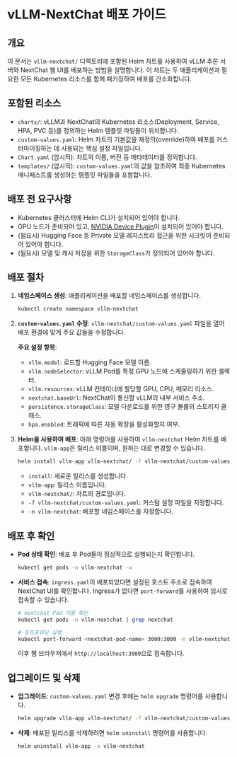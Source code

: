 # vLLM-NextChat 배포 가이드

## 개요
이 문서는 `vllm-nextchat/` 디렉토리에 포함된 Helm 차트를 사용하여 vLLM 추론 서버와 NextChat 웹 UI를 배포하는 방법을 설명합니다. 이 차트는 두 애플리케이션과 필요한 모든 Kubernetes 리소스를 함께 패키징하여 배포를 간소화합니다.

## 포함된 리소스
- `charts/`: vLLM과 NextChat의 Kubernetes 리소스(Deployment, Service, HPA, PVC 등)를 정의하는 Helm 템플릿 파일들이 위치합니다.
- `custom-values.yaml`: Helm 차트의 기본값을 재정의(override)하여 배포를 커스터마이징하는 데 사용되는 핵심 설정 파일입니다.
- `Chart.yaml` (암시적): 차트의 이름, 버전 등 메타데이터를 정의합니다.
- `templates/` (암시적): `custom-values.yaml`의 값을 참조하여 최종 Kubernetes 매니페스트를 생성하는 템플릿 파일들을 포함합니다.

## 배포 전 요구사항
- Kubernetes 클러스터에 Helm CLI가 설치되어 있어야 합니다.
- GPU 노드가 준비되어 있고, [NVIDIA Device Plugin](https://github.com/NVIDIA/k8s-device-plugin)이 설치되어 있어야 합니다.
- (필요시) Hugging Face 등 Private 모델 레지스트리 접근을 위한 시크릿이 준비되어 있어야 합니다.
- (필요시) 모델 및 캐시 저장을 위한 `StorageClass`가 정의되어 있어야 합니다.

## 배포 절차

1.  **네임스페이스 생성**:
    애플리케이션을 배포할 네임스페이스를 생성합니다.

    ```bash
    kubectl create namespace vllm-nextchat
    ```

2.  **`custom-values.yaml` 수정**:
    `vllm-nextchat/custom-values.yaml` 파일을 열어 배포 환경에 맞게 주요 값들을 수정합니다.

    **주요 설정 항목**:
    - `vllm.model`: 로드할 Hugging Face 모델 이름.
    - `vllm.nodeSelector`: vLLM Pod를 특정 GPU 노드에 스케줄링하기 위한 셀렉터.
    - `vllm.resources`: vLLM 컨테이너에 할당할 GPU, CPU, 메모리 리소스.
    - `nextchat.baseUrl`: NextChat이 통신할 vLLM의 내부 서비스 주소.
    - `persistence.storageClass`: 모델 다운로드를 위한 영구 볼륨의 스토리지 클래스.
    - `hpa.enabled`: 트래픽에 따른 자동 확장을 활성화할지 여부.

3.  **Helm을 사용하여 배포**:
    아래 명령어를 사용하여 `vllm-nextchat` Helm 차트를 배포합니다. `vllm-app`은 릴리스 이름이며, 원하는 대로 변경할 수 있습니다.

    ```bash
    helm install vllm-app vllm-nextchat/ -f vllm-nextchat/custom-values.yaml -n vllm-nextchat
    ```
    - `install`: 새로운 릴리스를 생성합니다.
    - `vllm-app`: 릴리스 이름입니다.
    - `vllm-nextchat/`: 차트의 경로입니다.
    - `-f vllm-nextchat/custom-values.yaml`: 커스텀 설정 파일을 지정합니다.
    - `-n vllm-nextchat`: 배포할 네임스페이스를 지정합니다.

## 배포 후 확인
- **Pod 상태 확인**: 배포 후 Pod들이 정상적으로 실행되는지 확인합니다.

    ```bash
    kubectl get pods -n vllm-nextchat -w
    ```
- **서비스 접속**: `ingress.yaml`이 배포되었다면 설정된 호스트 주소로 접속하여 NextChat UI를 확인합니다. Ingress가 없다면 `port-forward`를 사용하여 임시로 접속할 수 있습니다.

    ```bash
    # nextchat Pod 이름 확인
    kubectl get pods -n vllm-nextchat | grep nextchat
    
    # 포트포워딩 실행
    kubectl port-forward <nextchat-pod-name> 3000:3000 -n vllm-nextchat
    ```
    이후 웹 브라우저에서 `http://localhost:3000`으로 접속합니다.

## 업그레이드 및 삭제
- **업그레이드**: `custom-values.yaml` 변경 후에는 `helm upgrade` 명령어를 사용합니다.
    ```bash
    helm upgrade vllm-app vllm-nextchat/ -f vllm-nextchat/custom-values.yaml -n vllm-nextchat
    ```
- **삭제**: 배포된 릴리스를 삭제하려면 `helm uninstall` 명령어를 사용합니다.
    ```bash
    helm uninstall vllm-app -n vllm-nextchat
    ``` 